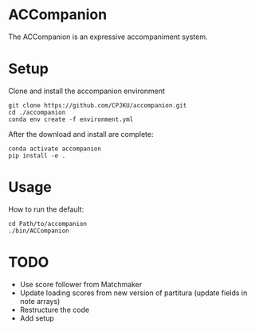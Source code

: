# ACCompanion

The ACCompanion is an expressive accompaniment system.

# Setup

Clone and install the accompanion environment
```shell
git clone https://github.com/CPJKU/accompanion.git
cd ./accompanion
conda env create -f environment.yml
```

After the download and install are complete:
```shell
conda activate accompanion
pip install -e .
```

# Usage

How to run the default:
```shell
cd Path/to/accompanion
./bin/ACCompanion
```

# TODO

* Use score follower from Matchmaker
* Update loading scores from new version of partitura (update fields in note arrays)
* Restructure the code
* Add setup
